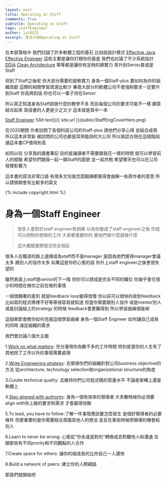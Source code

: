 ```yaml
---
layout: post
title: Operating at Staff
comments: True 
subtitle: Operating at Staff
tags: staffEngineer
author: jyt0532
excerpt: 本文介紹Operating at Staff
---
```


在本部落格中 我們討論了許多軟體工程的基石 比如說設計模式 [Effective Java](/toc/effective_java/) [Effective Engineer](/toc/effective_engineer/) 這些主要是讓你打穩你的基底 我們也討論了不少系統設計 [DDIA](/toc/designing_data_intensive-application/) [Clean Architecture](/toc/clean_architecture/) 等等都是讓你有足夠的硬實力 來升到Senior甚或是Staff

但到了Staff之後呢 你大部分需要的是軟實力 身為一個Staff-plus 要如何為你的組織貢獻 這類的相關學習資源比較少 畢竟大部分的軟體公司不會強制要求一定要升到Staff 你高興到話 你也可以一輩子待在Senior

所以真正知道身為Staff該做什麼的教學不多 而且每個公司的要求可能不一樣 願意結合起來 寫成書的人更是少之又少 這本就是其中一本 


[Staff Engineer](https://staffeng.com/book)
![Alt text]({{ site.url }}/public/StaffEngCoverHero.png)

在2020期間 作者訪問了各個科技公司的Staff-plus 請他們分享心得 並結合成冊 所以這本非常新 被訪問的公司也都是耳熟能詳的大公司 所以我認合現在這個階段讀這本書CP值特別高

如同以往 分享我的讀書筆記 目的是讓讀者不需要跟我花一樣的時間 就可以學習前人的經驗 希望你們跟我一起一窺Staff的面貌 並一起共勉 希望哪天也可以在公司發揮影響力 


這本書的寫法非常口語 有很多文句我怎麼翻譯都覺得會曲解一些原作者的意思 所以請預期會有比較多的英文

{% include copyright.html %}

# 身為一個Staff Engineer

> 很多人會對於staff engineer有誤解 以為你變成了staff engineer之後 你就可以控制你想做的工作 大家都會聽你的 要他們做什麼就做什麼 
>
> 這大概跟實際情況完全相反

很多人在職涯的路上選擇成為staff而不是manager 是因為他們覺得manager會議太多 跟別人的協作太多 如果這是你的心態的話 你升上staff engineer之後會很失望的

雖然表面上staff是senior的下一階 但你可以想成是完全不同的職位 你幾乎會花很少的時間在做你之前在做的事情

一個很顯著的差別 就是feedback loop變得很慢 你以前可以很快的收到feedback 比如寫的程式哪裡不好等等很容易就知道 但當你需要跟別人協作 或是mentor別人 或是討論組上的strategy 的時候 feedback會更難得到 所以學習曲線很陡峭

這個章節會教你如何克服這個學習曲線 身為一個Staff Engineer 如何讓自己成長的同時 滿足組織的需求

我們會討論八個大主題

1.[Work on what matters](/2021/07/04/working-on-what-matters/): 充分運用你為數不多的工作時間 特別是當你的人生有了其他除了工作以外的事情需要處理

2.[Write Engineering strategy](/2021/07/05/write-an-engineering-strategy/): 去領導你們的組織針對公司business objective的方法 從architecture, technology selection和organizational structure的角度

3.Curate technical quality: 去維持你們公司程式碼的質量水平 不論是架構上還是軟體上

4.[Stay aligned with authority](/2021/07/17/write-an-engineering-strategy/): 身為一個有效率的領導者 大多數時候你必須要align with你上級的要求和需求 才會贏得信賴

5.To lead, you have to follow:了解一件事情應該要怎麼發生 是個好領導者的必要條件 但更重要的是你需要結合周圍其他人的想法 並且在某些時候把領導的機會給別人 

6.Learn to never be wrong: 心態從"你永遠是對的"轉換成去聆聽他人和溝通 去跟那些有不同prority和不同觀點的人合作

7.Create space for others: 讓你的組成長的比你自己一人還快

8.Build a network of peers: 建立你的人際網路











那我們就開始吧
